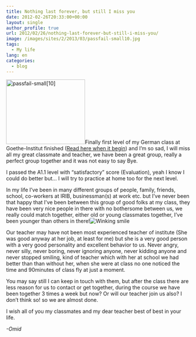 ```yaml
---
title: Nothing last forever, but still I miss you
date: 2012-02-26T20:33:00+00:00
layout: single
author_profile: true
url: 2012/02/26/nothing-last-forever-but-still-i-miss-you/
image: /images/sites/2/2013/03/passfail-small10.jpg
tags:
  - My life
lang: en
categories: 
  - blog
---
```

[<img class="alignright  wp-image-127" alt="passfail-small[10]" src="/images/2013/03/passfail-small10.jpg" width="215" height="176" srcset="/images/sites/2/2013/03/passfail-small10.jpg 307w, /images/sites/2/2013/03/passfail-small10-300x245.jpg 300w" sizes="(max-width: 215px) 100vw, 215px" />](/images/2013/03/passfail-small10.jpg)Finally first level of my German class at Goethe-Institut finished (<a href="/2011/11/finally-goethe.html" target="_blank">Read here when it begin</a>) and I’m so sad, I will miss all my great classmate and teacher, we have been a great group, really a perfect group together and it was not easy to say Bye.

I passed the A1.1 level with “satisfactory” score (Evaluation), yeah I know I could do better but… I will try to practice at home too for the next level.

In my life I’ve been in many different groups of people, family, friends, school, co-workers at IRIB, businessman(s) at work etc. but I’ve never been that happy that I’ve been between this group of good folks at my class, they have been very nice people in there with no bothersome between us, we really could match together, either old or young classmates together, I’ve been younger than others in there!![Winking smile](http://lh3.ggpht.com/-t1V5d1oOquU/T0qXJ9A5BsI/AAAAAAAAE-Y/NXb1WidJw58/wlEmoticon-winkingsmile%25255B2%25255D.png?imgmax=800) 

Our teacher may have not been most experienced teacher of institute (She was good anyway at her job, at least for me) but she is a very good person with a very good personality and excellent behavior to us. Never angry, never silly, never boring, never ignoring anyone, never kidding anyone and never stopped smiling, kind of teacher which with her at school we had better than than without her, when she were at class no one noticed the time and 90minutes of class fly at just a moment.

You may say still I can keep in touch with them, but after the class there are less reason for us to contact or get together, during the course we have been together 3 times a week but now? Or will our teacher join us also? I don’t think so! so we are almost done.

I wish all of you my classmates and my dear teacher best of best in your life.

_-Omid_